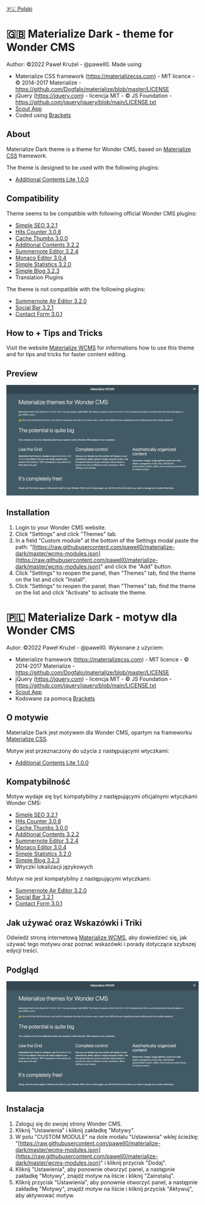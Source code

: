 <a href="#polski">🇵🇱 Polski</a>

# 🇬🇧 Materialize Dark - theme for Wonder CMS

Author: ©2022 Paweł Krużel - @pawell0.
Made using:

* Materialize CSS framework (https://materializecss.com) - MIT licence - © 2014-2017 Materialize - https://github.com/Dogfalo/materialize/blob/master/LICENSE
* jQuery (https://jquery.com) - licencja MIT - © JS Foundation - https://github.com/jquery/jquery/blob/main/LICENSE.txt
* [Scout App](https://scout-app.io)
* Coded using [Brackets](https://brackets.io)

## About

Materialize Dark theme is a theme for Wonder CMS, based on [Materialize CSS](https://materializecss.com) framework.


The theme is designed to be used with the following plugins:

* [Additional Contents Lite 1.0.0](https://github.com/pawell0/additional-contents-lite)

## Compatibility

Theme seems to be compatible with following official Wonder CMS plugins:

* [Simple SEO 3.2.1](https://github.com/robiso/simple-seo/tree/master)
* [Hits Counter 3.0.8](https://github.com/robiso/hits-counter/tree/master)
* [Cache Thumbs 3.0.0](https://github.com/robiso/cache-thumbs/tree/master)
* [Additional Contents 3.2.2](https://github.com/robiso/summernote-editor/tree/master)
* [Summernote Editor 3.2.4](https://github.com/robiso/summernote-editor/tree/master)
* [Monaco Editor 3.0.4](https://github.com/robiso/monaco-editor/tree/master)
* [Simple Statistics 3.2.0](https://github.com/robiso/simple-statistics/tree/master)
* [Simple Blog 3.2.3](https://github.com/robiso/simple-blog/tree/master)
* Translation Plugins

The theme is not compatible with the following plugins:

* [Summernote Air Editor 3.2.0](https://github.com/robiso/summernote-air-editor/tree/master)
* [Social Bar 3.2.1](https://github.com/robiso/social-bar/blob/master/version)
* [Contact Form 3.0.1](https://github.com/robiso/contact-form/tree/master)

## How to + Tips and Tricks

Visit the website [Materialize WCMS](https://materialize-wcms.m00n.link) for informations how to use this theme and for tips and tricks for faster content editing.

## Preview

![preview.jpg](preview.jpg)

## Installation

1. Login to your Wonder CMS website.
2. Click "Settings" and click "Themes" tab.
3. In a field "Custom module" at the bottom of the Settings modal paste the path: "[https://raw.githubusercontent.com/pawell0/materialize-dark/master/wcms-modules.json](https://raw.githubusercontent.com/pawell0/materialize-dark/master/wcms-modules.json)" and click the "Add" button. 
4. Click "Settings" to reopen the panel, than "Themes" tab, find the theme on the list and click "Install".
5. Click "Settings" to reopen the panel, than "Themes" tab, find the theme on the list and click "Activate" to activate the theme.

<p id="polski"></p>

# 🇵🇱 Materialize Dark - motyw dla Wonder CMS

Autor: ©2022 Paweł Krużel - @pawell0.
Wykonane z użyciem:

* Materialize framework (https://materializecss.com) - MIT licence - © 2014-2017 Materialize - https://github.com/Dogfalo/materialize/blob/master/LICENSE
* jQuery (https://jquery.com) - licencja MIT - © JS Foundation - https://github.com/jquery/jquery/blob/main/LICENSE.txt
* [Scout App](https://scout-app.io)
* Kodowane za pomocą [Brackets](https://brackets.io)

## O motywie

Materialize Dark jest motywem dla Wonder CMS, opartym na frameworku [Materialize CSS](https://materializecss.com).

Motyw jest przeznaczony do użycia z następującymi wtyczkami:

* [Additional Contents Lite 1.0.0](https://github.com/pawell0/additional-contents-lite)

## Kompatybilność

Motyw wydaje się być kompatybilny z następującymi oficjalnymi wtyczkami Wonder CMS:

* [Simple SEO 3.2.1](https://github.com/robiso/simple-seo/tree/master)
* [Hits Counter 3.0.8](https://github.com/robiso/hits-counter/tree/master)
* [Cache Thumbs 3.0.0](https://github.com/robiso/cache-thumbs/tree/master)
* [Additional Contents 3.2.2](https://github.com/robiso/summernote-editor/tree/master)
* [Summernote Editor 3.2.4](https://github.com/robiso/summernote-editor/tree/master)
* [Monaco Editor 3.0.4](https://github.com/robiso/monaco-editor/tree/master)
* [Simple Statistics 3.2.0](https://github.com/robiso/simple-statistics/tree/master)
* [Simple Blog 3.2.3](https://github.com/robiso/simple-blog/tree/master)
* Wtyczki lokalizacji językowych

Motyw nie jest kompatybilny z następującymi wtyczkami:

* [Summernote Air Editor 3.2.0](https://github.com/robiso/summernote-air-editor/tree/master)
* [Social Bar 3.2.1](https://github.com/robiso/social-bar/blob/master/version)
* [Contact Form 3.0.1](https://github.com/robiso/contact-form/tree/master)

## Jak używać oraz Wskazówki i Triki

Odwiedź stronę internetową [Materialize WCMS](https://materialize-wcms.m00n.link), aby dowiedzieć się, jak używać tego motywu oraz poznać wskazówki i porady dotyczące szybszej edycji treści.

## Podgląd

![preview.jpg](preview.jpg)

## Instalacja

1. Zaloguj się do swojej strony Wonder CMS.
2. Kliknij "Ustawienia" i kliknij zakładkę "Motywy".
3. W polu "CUSTOM MODULE" na dole modalu "Ustawienia" wklej ścieżkę: "[https://raw.githubusercontent.com/pawell0/materialize-dark/master/wcms-modules.json](https://raw.githubusercontent.com/pawell0/materialize-dark/master/wcms-modules.json)" i kliknij przycisk "Dodaj". 
4. Kliknij "Ustawienia", aby ponownie otworzyć panel, a następnie zakładkę "Motywy", znajdź motyw na liście i kliknij "Zainstaluj".
5. Kliknij przycisk "Ustawienia", aby ponownie otworzyć panel, a następnie zakładkę "Motywy", znajdź motyw na liście i kliknij przycisk "Aktywuj", aby aktywować motyw.
